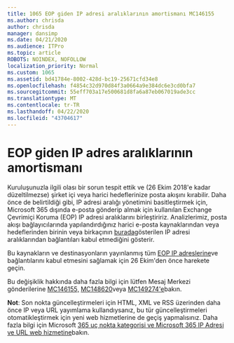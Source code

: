 ```yaml
---
title: 1065 EOP giden IP adresi aralıklarının amortismanı MC146155
ms.author: chrisda
author: chrisda
manager: dansimp
ms.date: 04/21/2020
ms.audience: ITPro
ms.topic: article
ROBOTS: NOINDEX, NOFOLLOW
localization_priority: Normal
ms.custom: 1065
ms.assetid: bd41784e-8002-428d-bc19-25671cfd34e8
ms.openlocfilehash: f4854c32d970d84f3a0664a9e384dc6e3cd0bfa7
ms.sourcegitcommit: 55eff703a17e500681d8fa6a87eb067019ade3cc
ms.translationtype: MT
ms.contentlocale: tr-TR
ms.lasthandoff: 04/22/2020
ms.locfileid: "43704617"
---
```

# <a name="deprecation-of-eop-outbound-ip-address-ranges"></a>EOP giden IP adres aralıklarının amortismanı

Kuruluşunuzla ilgili olası bir sorun tespit ettik ve (26 Ekim 2018'e kadar düzeltilmezse) şirket içi veya harici hedeflerinize posta akışını kırabilir. Daha önce de belirtildiği gibi, IP adresi aralığı yönetimini basitleştirmek için, Microsoft 365 dışında e-posta gönderip almak için kullanılan Exchange Çevrimiçi Koruma (EOP) IP adresi aralıklarını birleştiririz. Analizlerimiz, posta akışı bağlayıcılarında yapılandırdığınız harici e-posta kaynaklarından veya hedeflerinden birinin veya birkaçının [burada](https://docs.microsoft.com/office365/SecurityCompliance/eop/exchange-online-protection-ip-addresses)gösterilen IP adresi aralıklarından bağlantıları kabul etmediğini gösterir.

Bu kaynakların ve destinasyonların yayınlanmış tüm [EOP IP adreslerine](https://docs.microsoft.com/office365/SecurityCompliance/eop/exchange-online-protection-ip-addresses)ve bağlantılarını kabul etmesini sağlamak için 26 Ekim'den önce harekete geçin.

Bu değişiklik hakkında daha fazla bilgi için lütfen Mesaj Merkezi gönderilerine [MC146155,](https://portal.office.com/AdminPortal/home?switchtomodern=true#/MessageCenter?id=MC146155) [MC148620](https://portal.office.com/AdminPortal/home?switchtomodern=true#/MessageCenter?id=MC148620)veya [MC149274'e](https://portal.office.com/AdminPortal/home?switchtomodern=true#/MessageCenter?id=MC149274)bakın.

**Not**: Son nokta güncelleştirmeleri için HTML, XML ve RSS üzerinden daha önce IP veya URL yayımlama kullandıysanız, bu tür güncelleştirmeleri otomatikleştirmek için yeni web hizmetlerine de geçiş yapmalısınız. Daha fazla bilgi için Microsoft [365 uç nokta kategorisi ve Microsoft 365 IP Adresi ve URL web hizmetine](https://techcommunity.microsoft.com/t5/Office-365-Blog/Announcing-Office-365-endpoint-categories-and-Office-365-IP/ba-p/177638)bakın.

